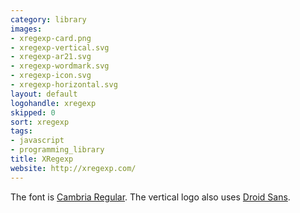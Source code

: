 ```yaml
---
category: library
images:
- xregexp-card.png
- xregexp-vertical.svg
- xregexp-ar21.svg
- xregexp-wordmark.svg
- xregexp-icon.svg
- xregexp-horizontal.svg
layout: default
logohandle: xregexp
skipped: 0
sort: xregexp
tags:
- javascript
- programming_library
title: XRegexp
website: http://xregexp.com/
---
```


The font is [Cambria Regular](http://www.myfonts.com/fonts/ascender/cambria/regular/?refby=vectorlogozone).
The vertical logo also uses [Droid Sans](http://www.myfonts.com/fonts/ascender/droid-sans-pro/bold/?refby=vectorlogozone).
